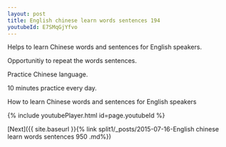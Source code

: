 ```yaml
---
layout: post
title: English chinese learn words sentences 194 
youtubeId: E7SMqGjYfvo
---
```

 
 
Helps to learn Chinese words and sentences for English speakers.

Opportunitiy to repeat the words sentences. 

Practice Chinese language. 
 
10 minutes practice every day. 
 
How to learn Chinese words and sentences for English speakers 
 
{% include youtubePlayer.html id=page.youtubeId %}
 
 
[Next]({{ site.baseurl }}{% link  split1/_posts/2015-07-16-English chinese learn words sentences 950 .md%})
 
